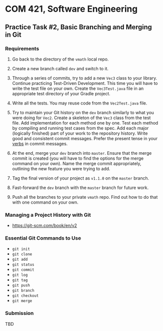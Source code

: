 # COM 421, Software Engineering
## Practice Task #2, Basic Branching and Merging in Git

### Requirements

1. Go back to the directory of the `vmath` local repo.

2. Create a new branch called `dev` and switch to it.

3. Through a series of commits, try to add a new `Vec3` class to your library. Continue practicing Test-Driven Development. This time you will have to write the test file on your own. Create the `Vec3Test.java` file in an appropriate test directory of your Gradle project.

4. Write all the tests. You may reuse code from the `Vec2Test.java` file.

5. Try to maintain your Git history on the `dev` branch similarly to what you were doing for `Vec2`. Create a skeleton of the `Vec3` class from the test file. Add implementation for each method one by one. Test each method by compiling and running test cases from the spec. Add each major (logically finished) part of your work to the repository history. Write good and consistent commit messages. Prefer the present tense in your [verbs](https://git.kernel.org/pub/scm/git/git.git/tree/Documentation/SubmittingPatches?h=v2.36.1#n181) in commit messages.

6. At the end, merge your `dev` branch into `master`. Ensure that the merge commit is created (you will have to find the options for the merge command on your own). Name the merge commit appropriately, outlining the new feature you were trying to add.

7. Tag the final version of your project as `v1.1.0` on the `master` branch.

8. Fast-forward the `dev` branch with the `master` branch for future work.

9. Push all the branches to your private `vmath` repo. Find out how to do that with one command on your own.

### Managing a Project History with Git

* <https://git-scm.com/book/en/v2>

### Essential Git Commands to Use

* `git init`
* `git clone`
* `git add`
* `git status`
* `git commit`
* `git log`
* `git tag`
* `git push`
* `git branch`
* `git checkout`
* `git merge`

### Submission

TBD
